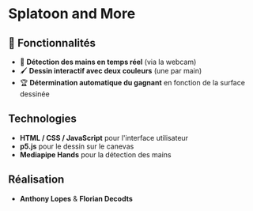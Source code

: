 # Splatoon and More

## 📌 Fonctionnalités

- 🎥 **Détection des mains en temps réel** (via la webcam)
- 🖌️ **Dessin interactif avec deux couleurs** (une par main)
- 🏆 **Détermination automatique du gagnant** en fonction de la surface dessinée

## Technologies

- **HTML / CSS / JavaScript** pour l'interface utilisateur
- **p5.js** pour le dessin sur le canevas
- **Mediapipe Hands** pour la détection des mains

## Réalisation

- **Anthony Lopes** & **Florian Decodts**
